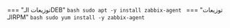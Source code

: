 === "توزيعات الـDEB"
    ```bash
    sudo apt -y install zabbix-agent
    ```
=== "توزيعات الـRPM"
    ```bash
    sudo yum install -y zabbix-agent
    ```